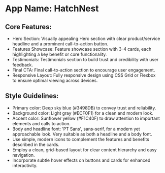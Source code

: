 # **App Name**: HatchNest

## Core Features:

- Hero Section: Visually appealing Hero section with clear product/service headline and a prominent call-to-action button.
- Features Showcase: Feature showcase section with 3-4 cards, each highlighting a key benefit or core functionality.
- Testimonials: Testimonials section to build trust and credibility with user feedback.
- Final CTA: Final call-to-action section to encourage user engagement.
- Responsive Layout: Fully responsive design using CSS Grid or Flexbox to ensure optimal viewing across devices.

## Style Guidelines:

- Primary color: Deep sky blue (#3498DB) to convey trust and reliability.
- Background color: Light gray (#ECF0F1) for a clean and modern look.
- Accent color: Sunflower yellow (#F1C40F) to draw attention to important elements and calls to action.
- Body and headline font: 'PT Sans', sans-serif, for a modern yet approachable look. Very suitable as both a headline and a body font.
- Use simple, modern icons to complement the features and benefits described in the cards.
- Employ a clean, grid-based layout for clear content hierarchy and easy navigation.
- Incorporate subtle hover effects on buttons and cards for enhanced interactivity.